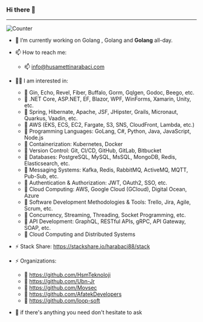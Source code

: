 ### Hi there 👋 

---

![Counter](https://komarev.com/ghpvc/?username=husamettinarabaci&style=flat-square&label=Profile%20Views)

- 🔭 I’m currently working on Golang , Golang and <b>Golang</b> all-day.
- 📫 How to reach me: 
  - 📫 info@husamettinarabaci.com
  
- 👨‍💻 I am interested in:
  - 📌 Gin, Echo, Revel, Fiber, Buffalo, Gorm, Gqlgen, Godoc, Beego, etc.
  - 📌 .NET Core, ASP.NET, EF, Blazor, WPF, WinForms, Xamarin, Unity, etc.
  - 📌 Spring, Hibernate, Apache, JSF, JHipster, Grails, Micronaut, Quarkus, Vaadin, etc.
  - 📌 AWS (EKS, ECS, EC2, Fargate, S3, SNS, CloudFront, Lambda, etc.)
  - 📌 Programming Languages: GoLang, C#, Python, Java, JavaScript, Node.js
  - 📌 Containerization: Kubernetes, Docker
  - 📌 Version Control: Git, CI/CD, GitHub, GitLab, Bitbucket
  - 📌 Databases: PostgreSQL, MySQL, MsSQL, MongoDB, Redis, Elasticsearch, etc.
  - 📌 Messaging Systems: Kafka, Redis, RabbitMQ, ActiveMQ, MQTT, Pub-Sub, etc.
  - 📌 Authentication & Authorization: JWT, OAuth2, SSO, etc.
  - 📌 Cloud Computing: AWS, Google Cloud (GCloud), Digital Ocean, Azure
  - 📌 Software Development Methodologies & Tools: Trello, Jira, Agile, Scrum, etc.
  - 📌 Concurrency, Streaming, Threading, Socket Programming, etc.
  - 📌 API Development: GraphQL, RESTful APIs, gRPC, API Gateway, SOAP, etc.
  - 📌 Cloud Computing and Distributed Systems
  
- ⚡ Stack Share: https://stackshare.io/harabaci88/stack

- ⚡ Organizations:
  - 📌 https://github.com/HsmTeknoloji
  - 📌 https://github.com/Ubn-Jr
  - 📌 https://github.com/Movsec
  - 📌 https://github.com/AfatekDevelopers
  - 📌 https://github.com/loop-soft
  
- 💬 if there's anything you need don't hesitate to ask
